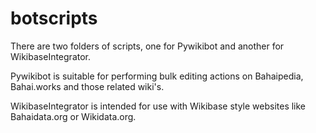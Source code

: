 # botscripts
There are two folders of scripts, one for Pywikibot and another for WikibaseIntegrator.

Pywikibot is suitable for performing bulk editing actions on Bahaipedia, Bahai.works and those related wiki's. 

WikibaseIntegrator is intended for use with Wikibase style websites like Bahaidata.org or Wikidata.org. 
